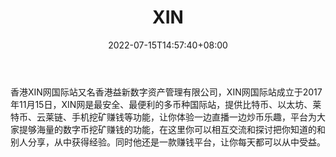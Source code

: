 ﻿---
weight: 
title: "XIN"
description: "香港XIN网国际站又名香港益新数…"
date: 2022-07-15T14:57:40+08:00
lastmod: 2022-07-15T14:57:40+08:00
draft: false
authors: ["Simon"]
featuredImage: "xin.webp"
link: "https://www.hkbtc123.com/"
tags: ["交易所","XIN"]
categories: ["navigation"]
navigation: ["交易所"]
lightgallery: true
toc: true
pinned: false
recommend: false
recommend1: false
---
香港XIN网国际站又名香港益新数字资产管理有限公司，XIN网国际站成立于2017年11月15日，XIN网是最安全、最便利的多币种国际站，提供比特币、以太坊、莱特币、云莱链、手机挖矿赚钱等功能，让你体验一边直播一边炒币乐趣，平台为大家提够海量的数字币挖矿赚钱的功能，在这里你可以相互交流和探讨把你知道的和别人分享，从中获得经验。同时他还是一款赚钱平台，让你每天都可以从中受益。
